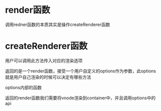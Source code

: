# render函数

调用redner函数的本质其实是操作createRenderer函数

# createRenderer函数

用户可以调用此方法传入对应的渲染选项

返回的是一个render函数，接受一个用户自定义的options作为参数，此options就是用户自己渲染的时候可以决定有哪些方法

options内部的函数

返回的render函数我们需要将vnode渲染到container中，并且调用options中的api